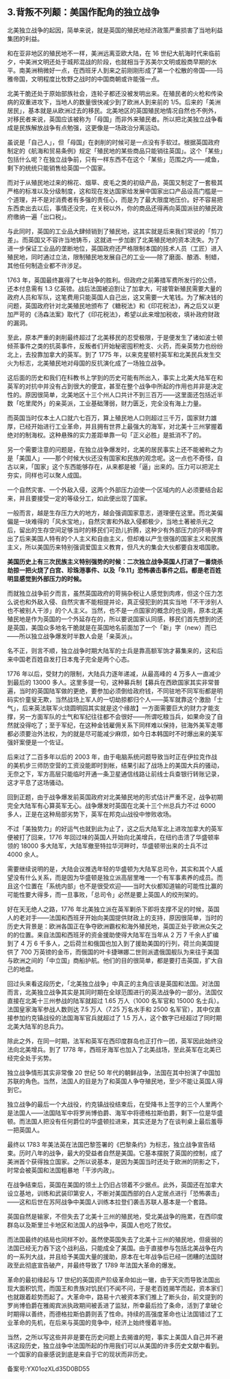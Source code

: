 ## 3.背叛不列颠：美国作配角的独立战争
北美独立战争的起因，简单来说，就是英国的殖民地经济政策严重损害了当地利益集团的利益。 


和在亚非地区的殖民地不一样，美洲远离亚欧大陆，在 16 世纪大航海时代来临前夕，中美洲文明还处于城邦混战的阶段，也就相当于苏美尔文明或殷商早期的水平。南美洲稍微好一点，在西班牙人到来之前刚刚形成了第一个松散的帝国——玛雅帝国，文明程度比牧野之战时的中国商朝或许能强一点。


北美干脆还处于原始部族社会，连轮子都还没被发明出来。在殖民者的火枪和传染病的双重进攻下，当地人的数量很快减少到了欧洲人到来前的 1/5。后来的「美洲居民」，基本就是从欧洲过去的移民。北美地区的英国殖民地情况自然也不例外，对移民者来说，英国应该被称为「母国」而非外来殖民者。所以把北美独立战争看成是民族解放战争有点勉强，这更像是一场政治分离运动。 


虽说是「自己人」，但「母国」在剥削的时候可是一点没有手软过。根据英国政府制定的《航海和贸易条例》规定「殖民地的某些商品只能销往英国」。这个「某些」包括什么呢？在独立战争前，只有一样东西不在这个「某些」范围之内——咸鱼，剩下的统统只能销售给英国一个国家。


而对于从殖民地过来的棉花、烟草、皮毛之类的初级产品，英国又制定了一套极其严格的标准以及分级制度，这和现在发达国家给发展中国家出口产品设高门槛是一个道理，并不是对消费者有多强的责任心，而是为了最大限度地压价。好不容易把东西卖出去以后，事情还没完，在关税以外，你的商品还得再向英国派驻的殖民政府缴纳一遍「出口税」。 


与此同时，英国的工业品大肆倾销到了殖民地，这其实就是后来我们常说的「剪刀差」。而英国又不容许当地铸币，这就进一步加剧了北美殖民地的资本流失。为了进一步保证工业品的垄断地位，英国政府还严格限制本国的技术人员（工匠）进入殖民地，同时通过立法，限制殖民地发展自己的工业——除了磨面、酿酒、制蜡，其他任何制造业都不许涉足。 


1763 年，英国最终赢得了七年战争的胜利。但政府之前筹措军费所发行的公债，还本付息需有 1.3 亿英镑。战后法国被迫割让了加拿大，可接管新殖民需要大量的政府人员和军队，这笔费用只能英国人自己出，这又需要一大笔钱。为了解决钱的问题，英国政府针对北美殖民地颁布了《糖税法》和《印花税法》，再之后又以更加严苛的《汤森法案》取代了《印花税法》，希望以此来增加税收，填补政府财政的漏洞。


至此，原本严重的剥削最终超过了北美移民的忍受极限，于是便发生了诸如波士顿倾茶事件之类的抗英事件，反叛者们开始秘密囤积枪支、火药，而亲英势力也纷纷北上，去投靠加拿大的英军。到了 1775 年，以来克星顿村英军和北美民兵发生交火为标志，北美殖民地对母国的反抗演化成了一场独立战争。 


这后面的历史和我们在科教书上学到的历史可能有所出入，事实上北美大陆军在和英军的对抗中并没有占到很大的便宜，甚至在整个战争中所起的作用也并非是决定性的。原因很简单，北美地区十三个州人口共计不到三百万——这里面还包括近半数「吃里爬外」的亲英派，工业基础薄弱，财力匮乏，完全没有海上力量。


而英国当时仅本土人口就六七百万，算上殖民地人口则超过三千万，国家财力雄厚，已经开始进行工业革命，并且拥有世界上最强大的海军，对北美十三州掌握着绝对的制海权。这种悬殊的实力差距单靠一句「正义必胜」是抵消不了的。 


另一个需要注意的问题是，在独立战争爆发时，北美的居民事实上还不能被称之为是「美国人」——那个时候大伙还没有国家和民族的观念呢。这一点也不奇怪，自古以来，「国家」这个东西能够存在，从来都是被「逼」出来的。压力可以把泥土夯实，同样也可以聚人成国。


一个自然灾害、一个外敌入侵，这两个外部压力迫使一个区域内的人必须要结合起来，并且要接受一定的等级分工，如此便出现了国家。


一般而言，越是生存压力大的地方，越会强调国家意志，道理便在这里。而北美偏偏是一块难得的「风水宝地」，自然灾害和外敌入侵都极少，当地土著被杀光之后，留出的生存空间足够当时的移民们可劲儿折腾，这种少有外部压力的环境孕育出了后来美国人特有的个人主义和自由主义，但却难以产生很强的国家主义和民族主义，所以美国历来特别强调爱国主义教育，但凡大的集会大伙都要自发唱国歌。


**美国历史上有三次民族主义特别强势的时候：二次独立战争英国人打进了一番烧杀劫掠一把火烧了白宫、珍珠港事件、以及「9.11」恐怖袭击事件之后。都是老百姓明显感觉到外部压力的时候。**


而就独立战争前夕而言，虽然英国政府的苛捐杂税让人感觉到肉疼，但这个压力怎么说也和外敌入侵、自然灾害不能相提并论，真正侵犯到的其实当地「不干涉别人也不被别人干涉」的个人主义。当然，也不是一点国家的概念的也没用，原本北美殖民地是作为英国的一个外延存在的，所以要说国家认同感，移民们首先想到的还是英国，美国众多地名干脆就是在英国地名前面加了一个「新」字（new）而已——所以独立战争爆发时半数人会是「亲英派」。


名不正，则言不顺，独立战争时期大陆军的士兵是靠高额军饷才募集来的，这和后来中国老百姓自发打日本鬼子完全是两个心态。


1776 年以后，受财力的限制，大陆兵力逐年递减，从最高峰的 4 万多人一直减少到最后的 13000 多人。这里多提一句，这种募兵制【募兵在西欧国家其实非常普遍，当时的英国陆军做的更绝，要参加必须倒给政府钱，不同驻地不同军衔都是明码实价童叟无欺，当然战场上军人的一切劫掠都归个人——英军就靠这个激励「士气」，后来英法联军火烧圆明园其实就是这个缘故】一方面需要巨大的财力才能支撑，另一方面军队的士气和军纪往往都不会很好——所谓吃粮当兵，如果命没了自然就没得吃了；至于军纪，在这种金钱雇佣关系下同样难以保持，驻海外美军走哪都必须要治外法权，为的就是尽可能减少麻烦，如今日本韩国时不时爆出来的美军强奸案便是一个佐证。


后来过了二百多年以后的 2003 年，由于电脑系统问题导致当时正在伊拉克作战的美机步三师防空营的工资没能即时到帐，结果引起了战场上的美国大兵的骚动，无奈之下，军方高层只能临时开通一条卫星通信线路让前线士兵查银行转账记录，这才平息了这场骚动。 


回到正题，由于战争爆发前英国政府对北美殖民地的形式估计严重不足，战争初期完全大陆军有心算英军无心。战争爆发时英国在北美十三个州总兵力不过 6000 多人，正是在这种局部劣势下，英军在邦克山战役中惨败收场。


不过「美独势力」的好运气也就到此为止了，这之后大陆军北上进攻加拿大的英军便被打了回来，1776 年回过味的英国人开始向北美增兵，在纽约击溃了华盛顿率领的 18000 多大陆军，大陆军撤至特拉华河畔时，华盛顿带出来的士兵不过 4000 余人。 


需要继续说明的是，大陆会议推选年轻的华盛顿为大陆军总司令，其实和其个人威望没有什么关系，而是因为华盛顿是独立派高层里唯一一个有军事素养的成员。而且这个位置在「系统内部」也不是很受欢迎——当时大伙都知道输的可能性比赢的可能性要大得多，而一旦事败，「总司令」必然是要上英国人的绞刑架的。 


好在天无绝人之路，1776 年北美独立派在英军剿杀下即将支撑不足的时候，英国人的老对手——法国和西班牙开始向美国提供财政上的支持，原因很简单，当时的历史大背景是：欧洲各国正在争夺欧洲霸权和海外殖民地，英国正处于欧洲众矢之的的位置。来自法国和西班牙的资金援助使得大陆军在当年从 2 万 7 千余人扩编到了 4 万 6 千多人，之后荷兰和俄国也加入到了援助美国的行列，荷兰向美国提供了 700 万英镑的金币，而俄国的叶卡捷琳娜二世则派遣俄国舰队为来往于美国与欧洲之间的「中立国」商船护航。他们的目的很简单，都是要打击英国，扩大自己的地盘。 


回过头来看这段历史，「北美独立战争」中真正的主角应该是英国和法国。对法国而言，北美独立战争其实是其同时期在全球范围进行的英法战争的一部分。法国仅直接在北美十三州参战的陆军就超过 1.65 万人（1000 名军官和 15000 名士兵）。法国皇家海军参战人数则达 7.5 万人（7.25 万名水手和 2500 名军官），其中仅直接参加约克镇战役的法国海军官兵就超过了 1.5 万人，这个数字已经超过了同时期北美大陆军的总兵力。


除此之外，在同一时期，法军和英军在西印度群岛也正打作一团，英军因此始终没法向北美增兵。到了 1778 年，西班牙海军也加入了北美战场，至此英军在北美已经完全处于劣势。 


独立战争情形其实非常像 20 世纪 50 年代的朝鲜战争，法国在其中扮演了中国加苏联的角色。当然，法国人的目是为了和英国人争夺殖民地，至少不能让英国人得到它。


独立战争的最后一个大战役，约克镇战役结束后，在受降书上签字的三个人里两个是法国人——法国陆军中将罗尚博伯爵、海军中将德格拉斯伯爵，剩下一位是华盛顿。而法国人把没有任何爵位的华盛顿拉进来，其实还是为了在谈判桌上最后羞辱一把英国人。 


最终以 1783 年美法英在法国巴黎签署的《巴黎条约》为标志，独立战争宣告结束。历时八年的战争，最大的受益者自然是美国。它基本摆脱了英国的控制，成了美洲首个获得独立国家。之所以说基本，是因为美国当时还处于欧洲的阴影之下，时常会被英国和法国粗暴地「干涉内政」。


在战争结束后，英国在美国的领土上仍旧占领着不少据点。此外，英国还在加拿大设立基地，训练和武装印第安人，不断对美国西部的白人定居点进行「恐怖袭击」——这和后世在苏阿战争中美国人训练本拉登们袭击苏联人基本是一个套路。 


英国自然是输家，不但失去了北美十三州的殖民地，受北美战争的拖累，在西印度群岛以及斯里兰卡地区和法国人的战争中，英国人也吃了败仗。 


而法国最终的结局也同样不妙。虽然使英国失去了北美十三州的殖民地，但疲弱的法国已经无力吞下这个战利品，只能成全了美国。由于直接参与包括北美战争在内的一系列大战，并且给予美国大量的援助，原本在七年战争后已经一团糟的法国财政至此彻底宣告破产，并最终导致了 1789 年法国大革命的爆发。


革命的最初缘起与 17 世纪的英国资产阶级革命如出一辙，由于天灾而导致法国出现大面积饥荒，而国王和贵族对饥民们不闻不问，于是老百姓揭竿而起，资本家们也就跟着趁势而起了。大革命中，路易十六被资本家们推上了断头台，前文提到的罗尚博伯爵在雅阁宾派执政期间被丢进了监狱，所幸最后捡了条命，活到了拿破仑时期得以善终，而德格拉斯伯爵则丢了性命。持续的高强度革命也让法国错过了工业革命的先机，在后来与英国的竞争中，经济上始终慢着半拍。 


当然，之所以写这些并非是要在历史问题上去揭谁的短，事实上美国人自己并不避讳这段历史，独立战争中法国所起的作用我们可以从美国的许多历史文献中看到。一个国家的自豪感说到底是来自于它的现状而非历史。 


备案号:YX01ozXLd35D0BD55

